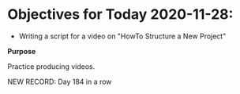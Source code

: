 # Objectives for Today 2020-11-28:

- Writing a script for a video on "HowTo Structure a New Project"

**Purpose**

Practice producing videos.

NEW RECORD: Day 184 in a row
